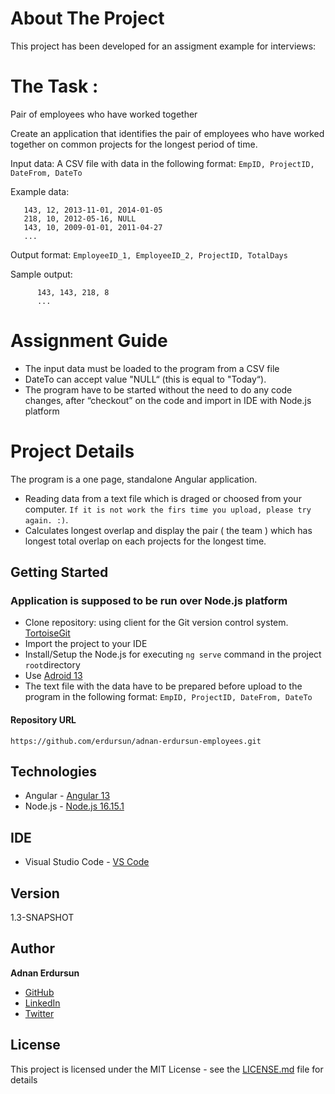 # About The Project

This project has been developed for an assigment example for interviews:


# The Task :
Pair of employees who have worked together

Create an application that identifies the pair of employees who have worked together on common projects for the longest period of time.

Input data:
A CSV file with data in the following format:
 ```EmpID, ProjectID, DateFrom, DateTo```

Example data: 
   ```
      143, 12, 2013-11-01, 2014-01-05
      218, 10, 2012-05-16, NULL
      143, 10, 2009-01-01, 2011-04-27
      ...
   ```
Output format:
 ```EmployeeID_1, EmployeeID_2, ProjectID, TotalDays```

Sample output: 
```
      143, 143, 218, 8
      ...
```

# Assignment Guide
* The input data must be loaded to the program from a CSV file
* DateTo can accept value "NULL“ (this is equal to "Today“).
* The program have to be started without the need to do any code changes, after “checkout” on the code and import in IDE with Node.js platform


# Project Details

The program is a one page, standalone Angular application. 
* Reading data from a text file which is draged or choosed from your computer.
 ```If it is not work the firs time you upload, please try again. :)```. 
* Calculates longest overlap and display the pair ( the team ) which has longest total overlap on each projects for the longest time.

## Getting Started
### Application is supposed to be run over Node.js platform

* Clone repository: using client for the Git version control system. [TortoiseGit](https://tortoisegit.org/)
* Import the project to your IDE
* Install/Setup the Node.js for executing ```ng serve``` command in the project ```root```directory
* Use [Adroid 13](https://blog.angular.io/angular-v13-is-now-available-cce66f7bc296)
* The text file with the data have to be prepared before upload to the program in the following format:
 ```EmpID, ProjectID, DateFrom, DateTo```

#### Repository URL
```
https://github.com/erdursun/adnan-erdursun-employees.git
```
## Technologies

* Angular - [Angular 13](https://blog.angular.io/angular-v13-is-now-available-cce66f7bc296)
* Node.js - [Node.js 16.15.1](https://nodejs.org/en/)

## IDE 

* Visual Studio Code - [VS Code](https://code.visualstudio.com/)

## Version

1.3-SNAPSHOT

## Author

**Adnan Erdursun** 
* [GitHub](https://github.com/erdursun)
* [LinkedIn](https://www.linkedin.com/in/erdursun/)
* [Twitter](https://www.twitter.com/AdnanErdursun/)

## License

This project is licensed under the MIT License - see the [LICENSE.md](LICENSE) file for details